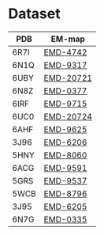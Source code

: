 # Dataset

| PDB    |  EM-map                                             |
| ------ | --------------------------------------------------- |
|6R7I    |[EMD-4742](https://www.emdataresource.org/EMD-4742)  |
|6N1Q    |[EMD-9317](https://www.emdataresource.org/EMD-9317)  |
|6UBY    |[EMD-20721](https://www.emdataresource.org/EMD-20721)|
|6N8Z    |[EMD-0377](https://www.emdataresource.org/EMD-0377)  |
|6IRF    |[EMD-9715](https://www.emdataresource.org/EMD-9715)  |
|6UC0    |[EMD-20724](https://www.emdataresource.org/EMD-20724)|
|6AHF    |[EMD-9625](https://www.emdataresource.org/EMD-9625)  |
|3J96    |[EMD-6206](https://www.emdataresource.org/EMD-6206)  |
|5HNY    |[EMD-8060](https://www.emdataresource.org/EMD-8060)  |
|6ACG    |[EMD-9591](https://www.emdataresource.org/EMD-9591)  |
|5GRS    |[EMD-9537](https://www.emdataresource.org/EMD-9537)  |
|5WCB    |[EMD-8796](https://www.emdataresource.org/EMD-8796)  |
|3J95    |[EMD-6205](https://www.emdataresource.org/EMD-6205)  |
|6N7G    |[EMD-0335](https://www.emdataresource.org/EMD-0335)  |
